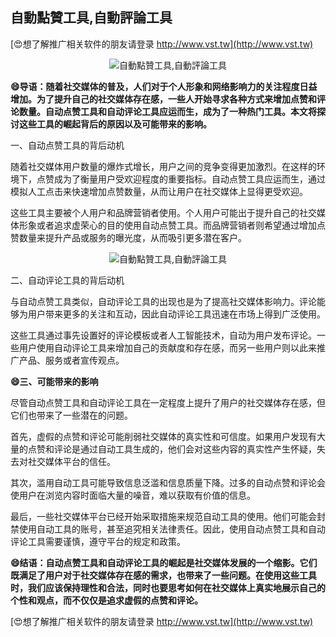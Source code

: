 ## **自動點贊工具,自動評論工具**

[😍想了解推广相关软件的朋友请登录 http://www.vst.tw](http://www.vst.tw)

 <center><img src="https://vst.tw/MP4/tuiguang/png/0.png" alt="自動點贊工具,自動評論工具"></center>

**😄导语：随着社交媒体的普及，人们对于个人形象和网络影响力的关注程度日益增加。为了提升自己的社交媒体存在感，一些人开始寻求各种方式来增加点赞和评论数量。自动点赞工具和自动评论工具应运而生，成为了一种热门工具。本文将探讨这些工具的崛起背后的原因以及可能带来的影响。**

一、自动点赞工具的背后动机

随着社交媒体用户数量的爆炸式增长，用户之间的竞争变得更加激烈。在这样的环境下，点赞成为了衡量用户受欢迎程度的重要指标。自动点赞工具应运而生，通过模拟人工点击来快速增加点赞数量，从而让用户在社交媒体上显得更受欢迎。

这些工具主要被个人用户和品牌营销者使用。个人用户可能出于提升自己的社交媒体形象或者追求虚荣心的目的使用自动点赞工具。而品牌营销者则希望通过增加点赞数量来提升产品或服务的曝光度，从而吸引更多潜在客户。

 <center><img src="https://vst.tw/MP4/tuiguang/png/0.png" alt="自動點贊工具,自動評論工具"></center>

二、自动评论工具的背后动机

与自动点赞工具类似，自动评论工具的出现也是为了提高社交媒体影响力。评论能够为用户带来更多的关注和互动，因此自动评论工具迅速在市场上得到广泛使用。

这些工具通过事先设置好的评论模板或者人工智能技术，自动为用户发布评论。一些用户使用自动评论工具来增加自己的贡献度和存在感，而另一些用户则以此来推广产品、服务或者宣传观点。

**😄三、可能带来的影响**

尽管自动点赞工具和自动评论工具在一定程度上提升了用户的社交媒体存在感，但它们也带来了一些潜在的问题。

首先，虚假的点赞和评论可能削弱社交媒体的真实性和可信度。如果用户发现有大量的点赞和评论是通过自动工具生成的，他们会对这些内容的真实性产生怀疑，失去对社交媒体平台的信任。

其次，滥用自动工具可能导致信息泛滥和信息质量下降。过多的自动点赞和评论会使用户在浏览内容时面临大量的噪音，难以获取有价值的信息。

最后，一些社交媒体平台已经开始采取措施来规范自动工具的使用。他们可能会封禁使用自动工具的账号，甚至追究相关法律责任。因此，使用自动点赞工具和自动评论工具需要谨慎，遵守平台的规定和政策。

**😄结语：自动点赞工具和自动评论工具的崛起是社交媒体发展的一个缩影。它们既满足了用户对于社交媒体存在感的需求，也带来了一些问题。在使用这些工具时，我们应该保持理性和合法，同时也要思考如何在社交媒体上真实地展示自己的个性和观点，而不仅仅是追求虚假的点赞和评论。**

[😍想了解推广相关软件的朋友请登录 http://www.vst.tw](http://www.vst.tw)



